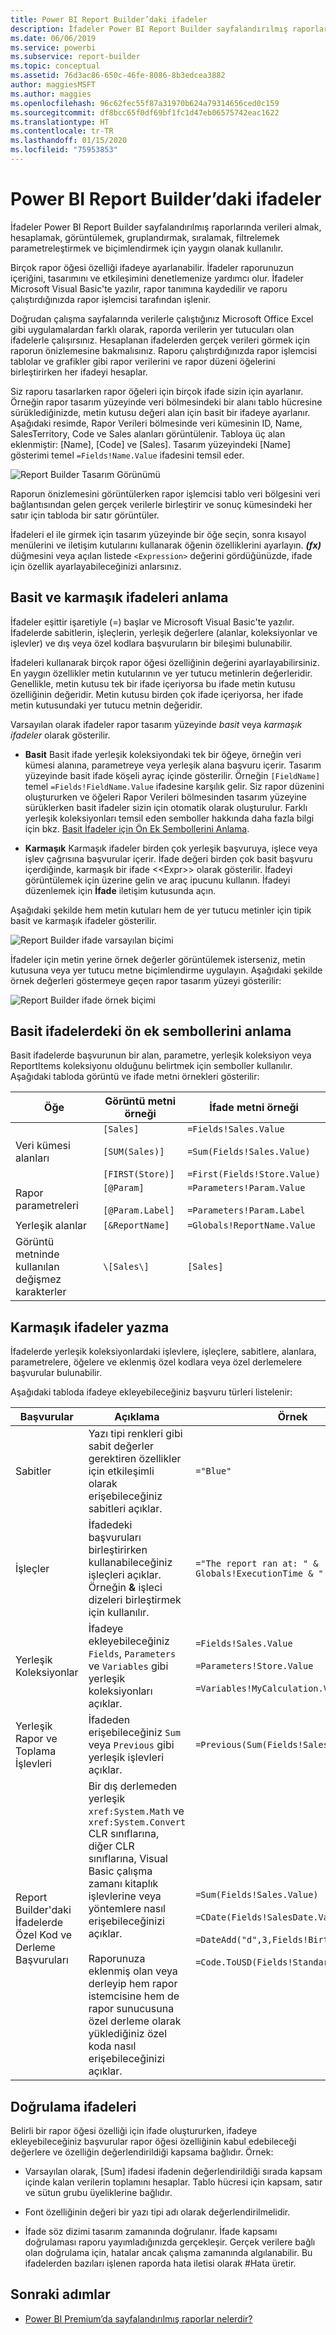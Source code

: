 ```yaml
---
title: Power BI Report Builder’daki ifadeler
description: İfadeler Power BI Report Builder sayfalandırılmış raporlarında verileri almak, hesaplamak, görüntülemek, gruplandırmak, sıralamak, filtrelemek parametreleştirmek ve biçimlendirmek için yaygın olanak kullanılır.
ms.date: 06/06/2019
ms.service: powerbi
ms.subservice: report-builder
ms.topic: conceptual
ms.assetid: 76d3ac86-650c-46fe-8086-8b3edcea3882
author: maggiesMSFT
ms.author: maggies
ms.openlocfilehash: 96c62fec55f87a31970b624a79314656ced0c159
ms.sourcegitcommit: df8bcc65f0df69bf1fc1d47eb06575742eac1622
ms.translationtype: HT
ms.contentlocale: tr-TR
ms.lasthandoff: 01/15/2020
ms.locfileid: "75953853"
---
```

# <a name="expressions-in-power-bi-report-builder"></a>Power BI Report Builder’daki ifadeler
  İfadeler Power BI Report Builder sayfalandırılmış raporlarında verileri almak, hesaplamak, görüntülemek, gruplandırmak, sıralamak, filtrelemek parametreleştirmek ve biçimlendirmek için yaygın olanak kullanılır. 
  
  Birçok rapor öğesi özelliği ifadeye ayarlanabilir. İfadeler raporunuzun içeriğini, tasarımını ve etkileşimini denetlemenize yardımcı olur. İfadeler Microsoft Visual Basic'te yazılır, rapor tanımına kaydedilir ve raporu çalıştırdığınızda rapor işlemcisi tarafından işlenir.  
  
 Doğrudan çalışma sayfalarında verilerle çalıştığınız Microsoft Office Excel gibi uygulamalardan farklı olarak, raporda verilerin yer tutucuları olan ifadelerle çalışırsınız. Hesaplanan ifadelerden gerçek verileri görmek için raporun önizlemesine bakmalısınız. Raporu çalıştırdığınızda rapor işlemcisi tablolar ve grafikler gibi rapor verilerini ve rapor düzeni öğelerini birleştirirken her ifadeyi hesaplar.  
  
 Siz raporu tasarlarken rapor öğeleri için birçok ifade sizin için ayarlanır. Örneğin rapor tasarım yüzeyinde veri bölmesindeki bir alanı tablo hücresine sürüklediğinizde, metin kutusu değeri alan için basit bir ifadeye ayarlanır. Aşağıdaki resimde, Rapor Verileri bölmesinde veri kümesinin ID, Name, SalesTerritory, Code ve Sales alanları görüntülenir. Tabloya üç alan eklenmiştir: [Name], [Code] ve [Sales]. Tasarım yüzeyindeki [Name] gösterimi temel `=Fields!Name.Value` ifadesini temsil eder.  
  
![Report Builder Tasarım Görünümü](media/report-builder-expressions/report-builder-data-design-preview.png)
  
 Raporun önizlemesini görüntülerken rapor işlemcisi tablo veri bölgesini veri bağlantısından gelen gerçek verilerle birleştirir ve sonuç kümesindeki her satır için tabloda bir satır görüntüler.  
  
 İfadeleri el ile girmek için tasarım yüzeyinde bir öğe seçin, sonra kısayol menülerini ve iletişim kutularını kullanarak öğenin özelliklerini ayarlayın. ***(fx)*** düğmesini veya açılan listede `<Expression>` değerini gördüğünüzde, ifade için özellik ayarlayabileceğinizi anlarsınız. 
  
##  <a name="Types"></a> Basit ve karmaşık ifadeleri anlama  
 İfadeler eşittir işaretiyle (=) başlar ve Microsoft Visual Basic'te yazılır. İfadelerde sabitlerin, işleçlerin, yerleşik değerlere (alanlar, koleksiyonlar ve işlevler) ve dış veya özel kodlara başvuruların bir bileşimi bulunabilir.  
  
 İfadeleri kullanarak birçok rapor öğesi özelliğinin değerini ayarlayabilirsiniz. En yaygın özellikler metin kutularının ve yer tutucu metinlerin değerleridir. Genellikle, metin kutusu tek bir ifade içeriyorsa bu ifade metin kutusu özelliğinin değeridir. Metin kutusu birden çok ifade içeriyorsa, her ifade metin kutusundaki yer tutucu metnin değeridir.  
  
 Varsayılan olarak ifadeler rapor tasarım yüzeyinde *basit* veya *karmaşık ifadeler* olarak gösterilir.  
  
-   **Basit** Basit ifade yerleşik koleksiyondaki tek bir öğeye, örneğin veri kümesi alanına, parametreye veya yerleşik alana başvuru içerir. Tasarım yüzeyinde basit ifade köşeli ayraç içinde gösterilir. Örneğin `[FieldName]` temel `=Fields!FieldName.Value` ifadesine karşılık gelir. Siz rapor düzenini oluştururken ve öğeleri Rapor Verileri bölmesinden tasarım yüzeyine sürüklerken basit ifadeler sizin için otomatik olarak oluşturulur. Farklı yerleşik koleksiyonları temsil eden semboller hakkında daha fazla bilgi için bkz. [Basit İfadeler için Ön Ek Sembollerini Anlama](#DisplayText).  
  
-   **Karmaşık** Karmaşık ifadeler birden çok yerleşik başvuruya, işlece veya işlev çağrısına başvurular içerir. İfade değeri birden çok basit başvuru içerdiğinde, karmaşık bir ifade <\<Expr>> olarak gösterilir. İfadeyi görüntülemek için üzerine gelin ve araç ipucunu kullanın. İfadeyi düzenlemek için **İfade** iletişim kutusunda açın.  
  
 Aşağıdaki şekilde hem metin kutuları hem de yer tutucu metinler için tipik basit ve karmaşık ifadeler gösterilir.  
  
![Report Builder ifade varsayılan biçimi](media/report-builder-expressions/report-builder-expression-default-format.png) 
  
 İfadeler için metin yerine örnek değerler görüntülemek isterseniz, metin kutusuna veya yer tutucu metne biçimlendirme uygulayın. Aşağıdaki şekilde örnek değerleri göstermeye geçen rapor tasarım yüzeyi gösterilir:  
  
![Report Builder ifade örnek biçimi](media/report-builder-expressions/report-builder-expression-sample-values-format.png)  


## <a name="DisplayText"></a> Basit ifadelerdeki ön ek sembollerini anlama  

Basit ifadelerde başvurunun bir alan, parametre, yerleşik koleksiyon veya ReportItems koleksiyonu olduğunu belirtmek için semboller kullanılır. Aşağıdaki tabloda görüntü ve ifade metni örnekleri gösterilir:  
  
|Öğe|Görüntü metni örneği|İfade metni örneği|  
|----------|--------------------------|-----------------------------|  
|Veri kümesi alanları|`[Sales]`<br /><br /> `[SUM(Sales)]`<br /><br /> `[FIRST(Store)]`|`=Fields!Sales.Value`<br /><br /> `=Sum(Fields!Sales.Value)`<br /><br /> `=First(Fields!Store.Value)`|  
|Rapor parametreleri|`[@Param]`<br /><br /> `[@Param.Label]`|`=Parameters!Param.Value`<br /><br /> `=Parameters!Param.Label`|  
|Yerleşik alanlar|`[&ReportName]`|`=Globals!ReportName.Value`|  
|Görüntü metninde kullanılan değişmez karakterler|`\[Sales\]`|`[Sales]`|  
  
##  <a name="References"></a> Karmaşık ifadeler yazma  
 İfadelerde yerleşik koleksiyonlardaki işlevlere, işleçlere, sabitlere, alanlara, parametrelere, öğelere ve eklenmiş özel kodlara veya özel derlemelere başvurular bulunabilir.  
  
 Aşağıdaki tabloda ifadeye ekleyebileceğiniz başvuru türleri listelenir:  
  
|Başvurular|Açıklama|Örnek|  
|----------------|-----------------|-------------|  
|Sabitler|Yazı tipi renkleri gibi sabit değerler gerektiren özellikler için etkileşimli olarak erişebileceğiniz sabitleri açıklar.|`="Blue"`|  
|İşleçler|İfadedeki başvuruları birleştirirken kullanabileceğiniz işleçleri açıklar. Örneğin **&** işleci dizeleri birleştirmek için kullanılır.|`="The report ran at: " & Globals!ExecutionTime & "."`|  
|Yerleşik Koleksiyonlar|İfadeye ekleyebileceğiniz `Fields`, `Parameters` ve `Variables` gibi yerleşik koleksiyonları açıklar.|`=Fields!Sales.Value`<br /><br /> `=Parameters!Store.Value`<br /><br /> `=Variables!MyCalculation.Value`|  
|Yerleşik Rapor ve Toplama İşlevleri|İfadeden erişebileceğiniz `Sum` veya `Previous` gibi yerleşik işlevleri açıklar.|`=Previous(Sum(Fields!Sales.Value))`|  
|Report Builder'daki İfadelerde Özel Kod ve Derleme Başvuruları |Bir dış derlemeden yerleşik `xref:System.Math` ve `xref:System.Convert` CLR sınıflarına, diğer CLR sınıflarına, Visual Basic çalışma zamanı kitaplık işlevlerine veya yöntemlere nasıl erişebileceğinizi açıklar.<br /><br /> Raporunuza eklenmiş olan veya derleyip hem rapor istemcisine hem de rapor sunucusuna özel derleme olarak yüklediğiniz özel koda nasıl erişebileceğinizi açıklar.|`=Sum(Fields!Sales.Value)`<br /><br /> `=CDate(Fields!SalesDate.Value)`<br /><br /> `=DateAdd("d",3,Fields!BirthDate.Value)`<br /><br /> `=Code.ToUSD(Fields!StandardCost.Value)`|  
   
##  <a name="Valid"></a> Doğrulama ifadeleri  
 Belirli bir rapor öğesi özelliği için ifade oluştururken, ifadeye ekleyebileceğiniz başvurular rapor öğesi özelliğinin kabul edebileceği değerlere ve özelliğin değerlendirildiği kapsama bağlıdır. Örnek:  
  
-   Varsayılan olarak, [Sum] ifadesi ifadenin değerlendirildiği sırada kapsam içinde kalan verilerin toplamını hesaplar. Tablo hücresi için kapsam, satır ve sütun grubu üyeliklerine bağlıdır. 
  
-   Font özelliğinin değeri bir yazı tipi adı olarak değerlendirilmelidir.  
  
-   İfade söz dizimi tasarım zamanında doğrulanır. İfade kapsamı doğrulaması raporu yayımladığınızda gerçekleşir. Gerçek verilere bağlı olan doğrulama için, hatalar ancak çalışma zamanında algılanabilir. Bu ifadelerden bazıları işlenen raporda hata iletisi olarak #Hata üretir. 

## <a name="next-steps"></a>Sonraki adımlar

- [Power BI Premium’da sayfalandırılmış raporlar nelerdir?](paginated-reports-report-builder-power-bi.md)
